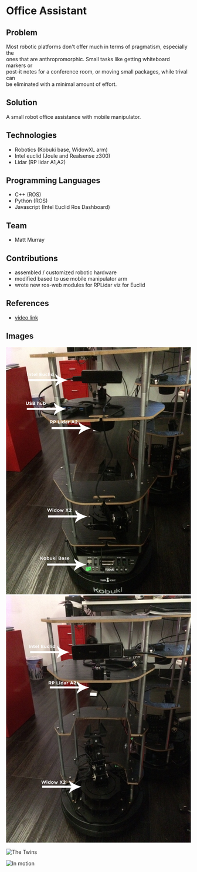 # Office Assistant

## Problem
Most robotic platforms don't offer much in terms of pragmatism, especially the  
ones that are anthropromorphic. Small tasks like getting whiteboard markers or  
post-it notes for a conference room, or moving small packages, while trival can  
be eliminated with a minimal amount of effort.

## Solution
A small robot office assistance with mobile manipulator.

## Technologies
* Robotics (Kobuki base, WidowXL arm)
* Intel euclid (Joule and Realsense z300)
* Lidar (RP lidar A1,A2)

## Programming Languages
* C++ (ROS)
* Python (ROS)
* Javascript (Intel Euclid Ros Dashboard)

## Team
* Matt Murray

## Contributions
* assembled / customized robotic hardware
* modified based to use mobile manipulator arm
* wrote new ros-web modules for RPLidar viz for Euclid


## References
* [video link](https://instagram.fmkc1-1.fna.fbcdn.net/vp/2b339d9fb6619337c9f10151bdcf1ed7/5BA0C5F5/t50.2886-16/20128492_481495885533262_6910346794350149632_n.mp4)

## Images
![TurtleBot2x](./images/TurtleBot2x_01.jpg)
![TurtleBot2x](./images/TurtleBot2x_02.jpg)

![The Twins](https://instagram.fmkc1-1.fna.fbcdn.net/vp/82bd22b0f2a5403faaeb77a62e96127e/5C182DDB/t51.2885-15/e35/20065729_1723876214581096_7732246265987072000_n.jpg)

![In motion](https://instagram.fmkc1-1.fna.fbcdn.net/vp/3c4df083ce5970291c28cc4abb6662ef/5BA0E04A/t51.2885-15/e15/19932279_1770151436329176_2490161333153038336_n.jpg)

